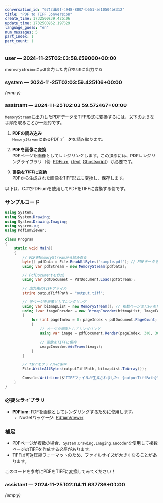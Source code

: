 ```yaml
---
conversation_id: "6743db0f-1948-8007-b651-3e10504b8312"
title: "PDF to TIFF Conversion"
create_time: 1732500239.425106
update_time: 1732500262.197329
language_guess: "en"
num_messages: 5
part_index: 1
part_count: 1
---
```


### user — 2024-11-25T02:03:58.659000+00:00

memorystreamにpdf出力した内容をtiffに出力する

### system — 2024-11-25T02:03:59.425106+00:00

_(empty)_

### assistant — 2024-11-25T02:03:59.572467+00:00

`MemoryStream`に出力したPDFデータをTIFF形式に変換するには、以下のような手順を取ることが一般的です。

1. **PDFの読み込み**  
   `MemoryStream`にあるPDFデータを読み取ります。

2. **PDFを画像に変換**  
   PDFページを画像としてレンダリングします。この操作には、PDFレンダリングライブラリ（例: [PDFium](https://github.com/pvginkel/PdfiumViewer), [iText](https://itextpdf.com/), [Ghostscript](https://www.ghostscript.com/)）が必要です。

3. **画像をTIFFに変換**  
   PDFから生成された画像をTIFF形式に変換し、保存します。

以下は、C#でPDFiumを使用してPDFをTIFFに変換する例です。

### サンプルコード

```csharp
using System;
using System.Drawing;
using System.Drawing.Imaging;
using System.IO;
using PdfiumViewer;

class Program
{
    static void Main()
    {
        // PDFをMemoryStreamから読み取る
        byte[] pdfData = File.ReadAllBytes("sample.pdf"); // PDFデータを用意
        using var pdfStream = new MemoryStream(pdfData);

        // PdfDocumentを作成
        using var pdfDocument = PdfDocument.Load(pdfStream);

        // 出力先のTIFFファイル
        string outputTiffPath = "output.tiff";

        // 各ページを画像としてレンダリング
        using var bitmapList = new MemoryStream(); // 複数ページのTIFFを作るためにMemoryStreamを使用
        using (var imageEncoder = new BitmapEncoder(bitmapList, ImageFormat.Tiff))
        {
            for (int pageIndex = 0; pageIndex < pdfDocument.PageCount; pageIndex++)
            {
                // ページを画像としてレンダリング
                using var image = pdfDocument.Render(pageIndex, 300, 300, PdfRenderFlags.CorrectFromDpi);

                // 画像をTIFFに保存
                imageEncoder.AddFrame(image);
            }
        }

        // TIFFをファイルに保存
        File.WriteAllBytes(outputTiffPath, bitmapList.ToArray());

        Console.WriteLine($"TIFFファイルが生成されました: {outputTiffPath}");
    }
}
```

### 必要なライブラリ

- **PDFium**: PDFを画像としてレンダリングするために使用します。
  - NuGetパッケージ: [PdfiumViewer](https://www.nuget.org/packages/PdfiumViewer/)

### 補足
- PDFページが複数の場合、`System.Drawing.Imaging.Encoder`を使用して複数ページのTIFFを作成する必要があります。
- TIFFは可逆圧縮フォーマットのため、ファイルサイズが大きくなることがあります。

このコードを参考にPDFをTIFFに変換してみてください！

### assistant — 2024-11-25T02:04:11.637736+00:00

_(empty)_
